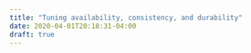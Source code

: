 ```yaml
---
title: "Tuning availability, consistency, and durability"
date: 2020-04-01T20:18:31-04:00
draft: true
---
```


